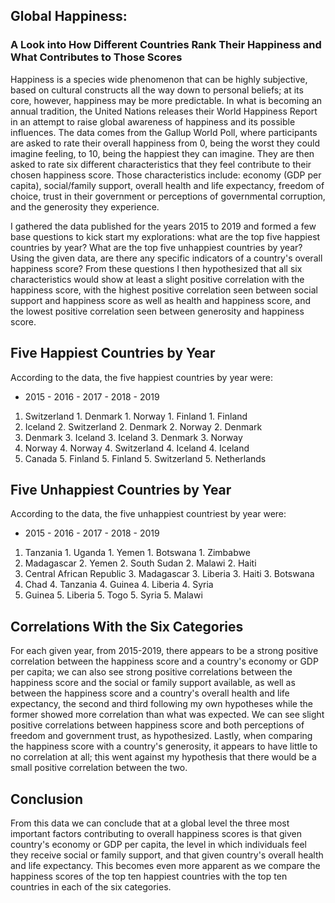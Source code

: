 ## Global Happiness: 
### A Look into How Different Countries Rank Their Happiness and What Contributes to Those Scores

Happiness is a species wide phenomenon that can be highly subjective, based on cultural constructs all the way down to personal beliefs; at its core, however, happiness may be more predictable. In what is becoming an annual tradition, the United Nations releases their World Happiness Report in an attempt to raise global awareness of happiness and its possible influences. The data comes from the Gallup World Poll, where participants are asked to rate their overall happiness from 0, being the worst they could imagine feeling, to 10, being the happiest they can imagine. They are then asked to rate six different characteristics that they feel contribute to their chosen happiness score. Those characteristics include: economy (GDP per capita), social/family support, overall health and life expectancy, freedom of choice, trust in their government or perceptions of governmental corruption, and the generosity they experience. 

I gathered the data published for the years 2015 to 2019 and formed a few base questions to kick start my explorations: what are the top five happiest countries by year? What are the top five unhappiest countries by year? Using the given data, are there any specific indicators of a country's overall happiness score? From these questions I then hypothesized that all six characteristics would show at least a slight positive correlation with the happiness score, with the highest positive correlation seen between social support and happiness score as well as health and happiness score, and the lowest positive correlation seen between generosity and happiness score. 

## Five Happiest Countries by Year

According to the data, the five happiest countries by year were:

- 2015					- 2016					- 2017					- 2018				 - 2019
1. Switzerland			1. Denmark				1. Norway				1. Finland			 1. Finland
2. Iceland				2. Switzerland			2. Denmark				2. Norway			 2. Denmark
3. Denmark				3. Iceland				3. Iceland				3. Denmark			 3. Norway
4. Norway				4. Norway				4. Switzerland			4. Iceland			 4. Iceland
5. Canada				5. Finland				5. Finland				5. Switzerland		 5. Netherlands

## Five Unhappiest Countries by Year

According to the data, the five unhappiest countriest by year were:

- 2015					                  - 2016					- 2017					- 2018				 - 2019
1. Tanzania			                  1. Uganda				1. Yemen				1. Botswana			 1. Zimbabwe
2. Madagascar			              	2. Yemen			2. South Sudan				2. Malawi			 2. Haiti
3. Central African Republic				3. Madagascar				3. Liberia				3. Haiti			 3. Botswana
4. Chad			                    	4. Tanzania				4. Guinea			4. Liberia			 4. Syria
5. Guinea				                  5. Liberia				5. Togo				5. Syria		 5. Malawi

## Correlations With the Six Categories

For each given year, from 2015-2019, there appears to be a strong positive correlation between the happiness score and a country's economy or GDP per capita; we can also see strong positive correlations between the happiness score and the social or family support available, as well as between the happiness score and a country's overall health and life expectancy, the second and third following my own hypotheses while the former showed more correlation than what was expected. We can see slight positive correlations between happiness score and both perceptions of freedom and government trust, as hypothesized. Lastly, when comparing the happiness score with a country's generosity, it appears to have little to no correlation at all; this went against my hypothesis that there would be a small positive correlation between the two. 

## Conclusion

From this data we can conclude that at a global level the three most important factors contributing to overall happiness scores is that given country's economy or GDP per capita, the level in which individuals feel they receive social or family support, and that given country's overall health and life expectancy. This becomes even more apparent as we compare the happiness scores of the top ten happiest countries with the top ten countries in each of the six categories.
